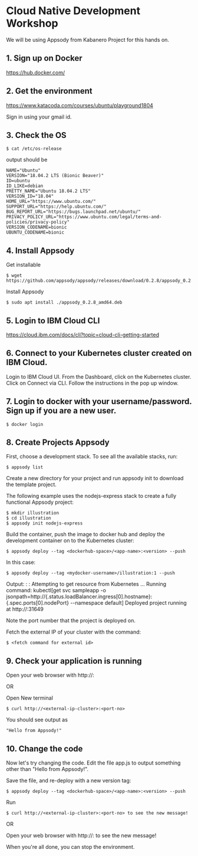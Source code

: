 # Cloud Native Development Workshop

We will be using Appsody from Kabanero Project for this hands on.

## 1. Sign up on Docker
https://hub.docker.com/

## 2. Get the environment

https://www.katacoda.com/courses/ubuntu/playground1804

Sign in using your gmail id.


## 3. Check the OS

```
$ cat /etc/os-release
```

output should be

```
NAME="Ubuntu"
VERSION="18.04.2 LTS (Bionic Beaver)"
ID=ubuntu
ID_LIKE=debian
PRETTY_NAME="Ubuntu 18.04.2 LTS"
VERSION_ID="18.04"
HOME_URL="https://www.ubuntu.com/"
SUPPORT_URL="https://help.ubuntu.com/"
BUG_REPORT_URL="https://bugs.launchpad.net/ubuntu/"
PRIVACY_POLICY_URL="https://www.ubuntu.com/legal/terms-and-policies/privacy-policy"
VERSION_CODENAME=bionic
UBUNTU_CODENAME=bionic
```


## 4. Install Appsody

Get installable
```
$ wget https://github.com/appsody/appsody/releases/download/0.2.8/appsody_0.2.8_amd64.deb
```

Install Appsody
```
$ sudo apt install ./appsody_0.2.8_amd64.deb

```	

## 5. Login to IBM Cloud CLI

https://cloud.ibm.com/docs/cli?topic=cloud-cli-getting-started

## 6. Connect to your Kubernetes cluster created on IBM Cloud.

Login to IBM Cloud UI. 
From the Dashboard, click on the Kubernetes cluster. Click on Connect via CLI. 
Follow the instructions in the pop up window.

## 7. Login to docker with your username/password. Sign up if you are a new user.

```
$ docker login
```

## 8. Create Projects Appsody


First, choose a development stack. To see all the available stacks, run:

```
$ appsody list

```

Create a new directory for your project and run appsody init <stack> to download the template project. 

The following example uses the nodejs-express stack to create a fully functional Appsody project:

```
$ mkdir illustration
$ cd illustration
$ appsody init nodejs-express
```

Build the container, push the image to docker hub and deploy the development container on to the Kubernetes cluster:

```
$ appsody deploy --tag <dockerhub-space>/<app-name>:<version> --push

```
In this case: 

```
$ appsody deploy --tag <mydocker-username>/illustration:1 --push
```

Output:
              :
              :
Attempting to get resource from Kubernetes ...
Running command: kubectl[get svc sampleapp -o jsonpath=http://{.status.loadBalancer.ingress[0].hostname}:{.spec.ports[0].nodePort} --namespace default]
Deployed project running at http://:31649

Note the port number that the project is deployed on. 

Fetch the external IP of your cluster with the command: 
```
$ <fetch command for external id>
```

## 9. Check your application is running

Open your web browser with http://<external-ip-cluster>:<port-no>

OR

Open New terminal
```
$ curl http://<external-ip-cluster>:<port-no>
```

You should see output as
```
"Hello from Appsody!"
```

## 10. Change the code

Now let's try changing the code. Edit the file app.js to output something other than "Hello from Appsody!". 

Save the file, and re-deploy with a new version tag:

```
$ appsody deploy --tag <dockerhub-space>/<app-name>:<version> --push

```

Run

```
$ curl http://<external-ip-cluster>:<port-no> to see the new message!
```
OR 

Open your web browser with http://<external-ip-cluster>:<port-no> to see the new message!


When you're all done, you can stop the environment.

